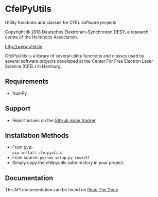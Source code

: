CfelPyUtils
===========

Utility functions and classes for CFEL software projects

Copyright © 2018 Deutsches Elektronen-Synchrotron DESY,
                 a research centre of the Helmholtz Association.

<http://www.cfel.de>

CfelPyUtils is a library of several utility functions and classes used by several
software projects developed at the Center For Free Electron Laser Science (CFEL) in
Hamburg.

Requirements
------------

  * NumPy

Support
-------
  
  * Report issues on the
    [GitHub issue tracker](https://github.com/ondateam/cfelpyutils/issues)


Installation Methods
--------------------

  * From pypi:  
        `pip install cfelpyutils`
  * From source:
        `python setup.py install`
  * Simply copy the cfelpyutils subdirectory in your project. 

Documentation
-------------

The API documentation can be found on
[Read The Docs](https://cfelpyutils.readthedocs.io/en/latest)
